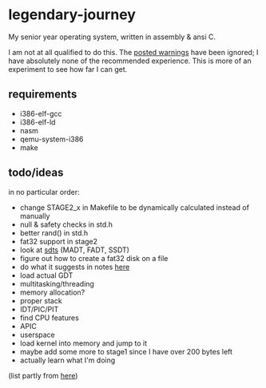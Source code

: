 # legendary-journey
My senior year operating system, written in assembly & ansi C.

I am not at all qualified to do this. The [posted warnings](https://wiki.osdev.org/Beginner_Mistakes#A_Hard_Truth) have been ignored; I have absolutely none of the recommended experience. This is more of an experiment to see how far I can get.

## requirements
- i386-elf-gcc
- i386-elf-ld
- nasm
- qemu-system-i386
- make

## todo/ideas
in no particular order:
- change STAGE2_x in Makefile to be dynamically calculated instead of manually
- null & safety checks in std.h
- better rand() in std.h
- fat32 support in stage2
- look at [sdts](https://wiki.osdev.org/RSDT#Defined_by_ACPI) (MADT, FADT, SSDT)
- figure out how to create a fat32 disk on a file
- do what it suggests in notes [here](https://wiki.osdev.org/Detecting_Memory_(x86)#BIOS_Function:_INT_0x15.2C_EAX_.3D_0xE820)
- load actual GDT
- multitasking/threading
- memory allocation?
- proper stack
- IDT/PIC/PIT
- find CPU features
- APIC
- userspace
- load kernel into memory and jump to it
- maybe add some more to stage1 since I have over 200 bytes left
- actually learn what I'm doing

(list partly from [here](https://wiki.osdev.org/Rolling_Your_Own_Bootloader))